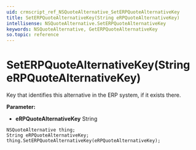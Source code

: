 ```yaml
---
uid: crmscript_ref_NSQuoteAlternative_SetERPQuoteAlternativeKey
title: SetERPQuoteAlternativeKey(String eRPQuoteAlternativeKey)
intellisense: NSQuoteAlternative.SetERPQuoteAlternativeKey
keywords: NSQuoteAlternative, GetERPQuoteAlternativeKey
so.topic: reference
---
```


# SetERPQuoteAlternativeKey(String eRPQuoteAlternativeKey)

Key that identifies this alternative in the ERP system, if it exists there.

**Parameter:** 
 - **eRPQuoteAlternativeKey** String

```crmscript
NSQuoteAlternative thing;
String eRPQuoteAlternativeKey;
thing.SetERPQuoteAlternativeKey(eRPQuoteAlternativeKey);
```

